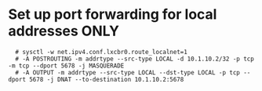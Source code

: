 # Set up port forwarding for local addresses ONLY

```
  # sysctl -w net.ipv4.conf.lxcbr0.route_localnet=1
  # -A POSTROUTING -m addrtype --src-type LOCAL -d 10.1.10.2/32 -p tcp -m tcp --dport 5678 -j MASQUERADE
  # -A OUTPUT -m addrtype --src-type LOCAL --dst-type LOCAL -p tcp --dport 5678 -j DNAT --to-destination 10.1.10.2:5678
```